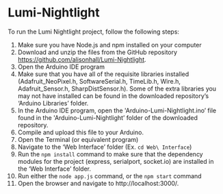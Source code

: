 # Lumi-Nightlight

To run the Lumi Nightlight project, follow the following steps:
1. Make sure you have Node.js and npm installed on your computer
2. Download and unzip the files from the GitHub repository https://github.com/alisonhall/Lumi-Nightlight.
3. Open the Arduino IDE program
  1. Make sure that you have all of the requisite libraries installed (Adafruit_NeoPixel.h, SoftwareSerial.h, TimeLib.h, Wire.h, Adafruit_Sensor.h, SharpDistSensor.h). Some of the extra libraries you may not have installed can be found in the downloaded repository’s ‘Arduino Libraries’ folder.
  2. In the Arduino IDE program, open the 'Arduino-Lumi-Nightlight.ino’ file found in the 'Arduino-Lumi-Nightlight’ folder of the downloaded repository. 
  3. Compile and upload this file to your Arduino.
4. Open the Terminal (or equivalent program)
  1. Navigate to the ‘Web Interface’ folder (Ex. `cd Web\ Interface`)
  2. Run the `npm install` command to make sure that the dependency modules for the project (express, serialport, socket.io) are installed in the ‘Web Interface’ folder.
  3. Run either the `node app.js` command, or the `npm start` command
5. Open the browser and navigate to http://localhost:3000/.

